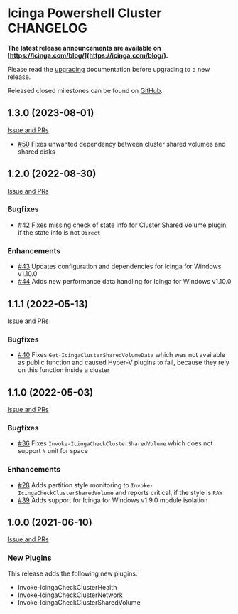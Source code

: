 # Icinga Powershell Cluster CHANGELOG
**The latest release announcements are available on [https://icinga.com/blog/](https://icinga.com/blog/).**

Please read the [upgrading](30-Upgrading-Plugins.md)
documentation before upgrading to a new release.

Released closed milestones can be found on [GitHub](https://github.com/Icinga/icinga-powershell-cluster/milestones?state=closed).

## 1.3.0 (2023-08-01)

[Issue and PRs](https://github.com/Icinga/icinga-powershell-cluster/milestone/5?closed=1)

* [#50](https://github.com/Icinga/icinga-powershell-cluster/pull/50) Fixes unwanted dependency between cluster shared volumes and shared disks

## 1.2.0 (2022-08-30)

[Issue and PRs](https://github.com/Icinga/icinga-powershell-cluster/milestone/4?closed=1)

### Bugfixes

* [#42](https://github.com/Icinga/icinga-powershell-cluster/pull/42) Fixes missing check of state info for Cluster Shared Volume plugin, if the state info is not `Direct`

### Enhancements

* [#43](https://github.com/Icinga/icinga-powershell-cluster/pull/43) Updates configuration and dependencies for Icinga for Windows v1.10.0
* [#44](https://github.com/Icinga/icinga-powershell-cluster/pull/44) Adds new performance data handling for Icinga for Windows v1.10.0

## 1.1.1 (2022-05-13)

[Issue and PRs](https://github.com/Icinga/icinga-powershell-cluster/milestone/3?closed=1)

### Bugfixes

* [#40](https://github.com/Icinga/icinga-powershell-cluster/issues/40) Fixes `Get-IcingaClusterSharedVolumeData` which was not available as public function and caused Hyper-V plugins to fail, because they rely on this function inside a cluster

## 1.1.0 (2022-05-03)

[Issue and PRs](https://github.com/Icinga/icinga-powershell-cluster/milestone/2?closed=1)

### Bugfixes

* [#36](https://github.com/Icinga/icinga-powershell-cluster/issues/36) Fixes `Invoke-IcingaCheckClusterSharedVolume` which does not support `%` unit for space

### Enhancements

* [#28](https://github.com/Icinga/icinga-powershell-cluster/issues/28) Adds partition style monitoring to `Invoke-IcingaCheckClusterSharedVolume` and reports critical, if the style is `RAW`
* [#39](https://github.com/Icinga/icinga-powershell-cluster/pull/39) Adds support for Icinga for Windows v1.9.0 module isolation

## 1.0.0 (2021-06-10)

[Issue and PRs](https://github.com/Icinga/icinga-powershell-cluster/milestone/1?closed=1)

### New Plugins

This release adds the following new plugins:

* Invoke-IcingaCheckClusterHealth
* Invoke-IcingaCheckClusterNetwork
* Invoke-IcingaCheckClusterSharedVolume
